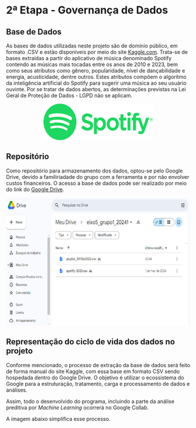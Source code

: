 # 2ª Etapa - Governança de Dados

## Base de Dados
As bases de dados utilizadas neste projeto são de domínio público, em formato .CSV e estão disponíveis por meio do site [Kaggle.com](https://www.kaggle.com/).
Trata-se de bases extraídas a partir do aplicativo de música denominado Spotify contendo as músicas mais tocadas entre os anos de 2010 e 2023, bem como seus atributos como gênero, popularidade, nível de dançabilidade e energia, acusticidade, dentre outros. Estes atributos compõem o algoritmo da inteligência artificial do Spotify para sugerir uma música ao seu usuário ouvinte. Por se tratar de dados abertos, as determinações previstas na Lei Geral de Proteção de Dados - LGPD não se aplicam.
<p align="center">
<img src="/imagens/Spotify_logo_with_text.svg.png" width="300" height="100"/>
    
## Repositório
Como repositório para armazenamento dos dados, optou-se pelo Google Drive, devido a familiriadade do grupo com a ferramenta e por não envolver custos financeiros. O acesso a base de dados pode ser realizado por meio do link do [Google Drive](https://drive.google.com/drive/folders/1-yFsEqVFYHYfxF_xK2hhDhsbPmerOX-F?usp=sharing).
<p align="center">
<img src="/imagens/GoogleDrive.PNG" width="650" height="350"/>

## Representação do ciclo de vida dos dados no projeto
Conforme mencionado, o processo de extração da base de dados será feito de forma manual do site Kaggle, com essa base em formato CSV sendo hospedada dentro do Google Drive. O objetivo é utilizar o ecossistema do Google para a estruturação, tratamento, carga e processamento de dados e análises.

Assim, todo o desenvolvido do programa, incluindo a parte da análise preditiva por <i>Machine Learning</i> ocorrerá no Google Collab.

A imagem abaixo simplifica esse processo.

